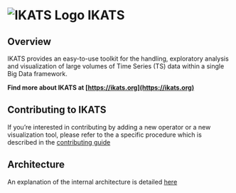 # ![IKATS Logo](https://ikats.github.io/img/Logo-ikats-icon.png) IKATS

## Overview

IKATS provides an easy-to-use toolkit for the handling,
exploratory analysis and visualization of large volumes of Time Series (TS) data within a single Big Data framework.

**Find more about IKATS at [https://ikats.org](https://ikats.org)**

## Contributing to IKATS

If you’re interested in contributing by adding a new operator or a new visualization tool, please refer to the a specific procedure which is described in the [contributing guide](CONTRIBUTING.md)

## Architecture

An explanation of the internal architecture is detailed [here](architecture.md)